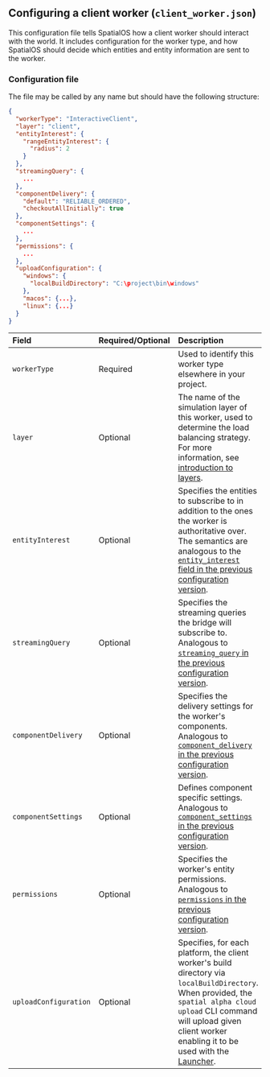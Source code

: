 ## Configuring a client worker (`client_worker.json`)

This configuration file tells SpatialOS how a client worker should interact with the world. It includes configuration for the worker type, and how SpatialOS should decide which entities and entity information are sent to the worker.

### Configuration file

The file may be called by any name but should have the following structure:
```json
{
  "workerType": "InteractiveClient",
  "layer": "client",  
  "entityInterest": {
    "rangeEntityInterest": {
      "radius": 2
    }
  },
  "streamingQuery": {
    ...
  },
  "componentDelivery": {
    "default": "RELIABLE_ORDERED",
    "checkoutAllInitially": true
  },
  "componentSettings": {
    ...
  },
  "permissions": {
    ...
  },
  "uploadConfiguration": {
    "windows": {
      "localBuildDirectory": "C:\project\bin\windows"
    },
    "macos": {...},
    "linux": {...}
  }
}
```

| Field | Required/Optional | Description | 
| :------------- | :------------- | :------- |
| `workerType` | Required | Used to identify this worker type elsewhere in your project. |
|`layer`| Optional | The name of the simulation layer of this worker, used to determine the load balancing strategy. For more information, see [introduction to layers](https://docs.improbable.io/reference/latest/shared/worker-configuration/layers#introduction-to-layers).|
| `entityInterest` | Optional | Specifies the entities to subscribe to in addition to the ones the worker is authoritative over. The semantics are analogous to the [`entity_interest` field in the previous configuration version](https://docs.improbable.io/reference/latest/shared/worker-configuration/bridge-config#entity-interest). |
| `streamingQuery` | Optional | Specifies the streaming queries the bridge will subscribe to. Analogous to [`streaming_query` in the previous configuration version](https://docs.improbable.io/reference/latest/shared/worker-configuration/bridge-config#streaming-queries). |
| `componentDelivery` | Optional | Specifies the delivery settings for the worker's components. Analogous to [`component_delivery` in the previous configuration version](https://docs.improbable.io/reference/latest/shared/worker-configuration/bridge-config#component-delivery). |
| `componentSettings` | Optional | Defines component specific settings. Analogous to [`component_settings` in the previous configuration version](https://docs.improbable.io/reference/latest/shared/worker-configuration/bridge-config#component-settings). |
| `permissions` | Optional | Specifies the worker's entity permissions. Analogous to [`permissions` in the previous configuration version](https://docs.improbable.io/reference/latest/shared/worker-configuration/permissions). |
| `uploadConfiguration` | Optional | Specifies, for each platform, the client worker's build directory via `localBuildDirectory`. When provided, the `spatial alpha cloud upload` CLI command will upload given client worker enabling it to be used with the [Launcher](https://docs.improbable.io/reference/latest/shared/operate/launcher#the-launcher). |